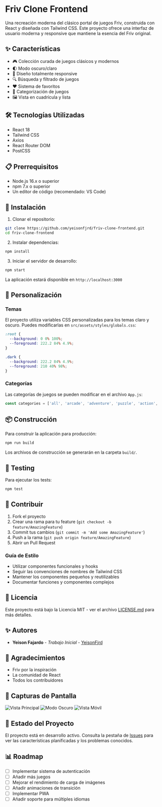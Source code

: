 # Friv Clone Frontend

Una recreación moderna del clásico portal de juegos Friv, construida con React y diseñada con Tailwind CSS. Este proyecto ofrece una interfaz de usuario moderna y responsive que mantiene la esencia del Friv original.

## ✨ Características

- 🎮 Colección curada de juegos clásicos y modernos
- 🌓 Modo oscuro/claro
- 📱 Diseño totalmente responsive
- 🔍 Búsqueda y filtrado de juegos
- ❤️ Sistema de favoritos
- 🎯 Categorización de juegos
- 🖼️ Vista en cuadrícula y lista

## 🛠️ Tecnologías Utilizadas

- React 18
- Tailwind CSS
- Axios
- React Router DOM
- PostCSS

## 📋 Prerrequisitos

- Node.js 16.x o superior
- npm 7.x o superior
- Un editor de código (recomendado: VS Code)

## 🔧 Instalación

1. Clonar el repositorio:
```bash
git clone https://github.com/yeisonfjrd/friv-clone-frontend.git
cd friv-clone-frontend
```

2. Instalar dependencias:
```bash
npm install
```

3. Iniciar el servidor de desarrollo:
```bash
npm start
```

La aplicación estará disponible en `http://localhost:3000`

## 🎨 Personalización

### Temas

El proyecto utiliza variables CSS personalizadas para los temas claro y oscuro. Puedes modificarlas en `src/assets/styles/globals.css`:

```css
:root {
  --background: 0 0% 100%;
  --foreground: 222.2 84% 4.9%;
}

.dark {
  --background: 222.2 84% 4.9%;
  --foreground: 210 40% 98%;
}
```

### Categorías

Las categorías de juegos se pueden modificar en el archivo `App.js`:

```javascript
const categories = ['all', 'arcade', 'adventure', 'puzzle', 'action', 'strategy', 'cards'];
```

## 📦 Construcción

Para construir la aplicación para producción:

```bash
npm run build
```

Los archivos de construcción se generarán en la carpeta `build/`.

## 🧪 Testing

Para ejecutar los tests:
```bash
npm test
```

## 🤝 Contribuir

1. Fork el proyecto
2. Crear una rama para tu feature (`git checkout -b feature/AmazingFeature`)
3. Commit tus cambios (`git commit -m 'Add some AmazingFeature'`)
4. Push a la rama (`git push origin feature/AmazingFeature`)
5. Abrir un Pull Request

### Guía de Estilo

- Utilizar componentes funcionales y hooks
- Seguir las convenciones de nombres de Tailwind CSS
- Mantener los componentes pequeños y reutilizables
- Documentar funciones y componentes complejos

## 📝 Licencia

Este proyecto está bajo la Licencia MIT - ver el archivo [LICENSE.md](LICENSE.md) para más detalles.

## ✨ Autores

* **Yeison Fajardo** - *Trabajo Inicial* - [YeisonFjrd](https://github.com/Yeisonfjrd)

## 🎉 Agradecimientos

* Friv por la inspiración
* La comunidad de React
* Todos los contribuidores

## 📸 Capturas de Pantalla

![Vista Principal](screenshots/main.png)
![Modo Oscuro](screenshots/dark-mode.png)
![Vista Móvil](screenshots/mobile.png)

## 🔄 Estado del Proyecto

El proyecto está en desarrollo activo. Consulta la pestaña de [Issues](https://github.com/tu-usuario/friv-clone-frontend/issues) para ver las características planificadas y los problemas conocidos.

## 📊 Roadmap

- [ ] Implementar sistema de autenticación
- [ ] Añadir más juegos
- [ ] Mejorar el rendimiento de carga de imágenes
- [ ] Añadir animaciones de transición
- [ ] Implementar PWA
- [ ] Añadir soporte para múltiples idiomas 
